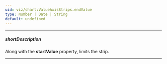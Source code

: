 ```yaml
---
uid: viz/chart:ValueAxisStrips.endValue
type: Number | Date | String
default: undefined
---
```

---
##### shortDescription
Along with the **startValue** property, limits the strip.

---
